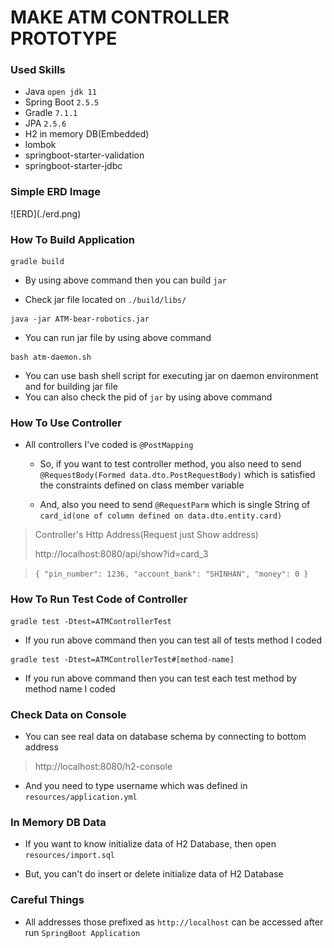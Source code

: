 <H1><b>MAKE ATM CONTROLLER PROTOTYPE</b></H1>

<H3>Used Skills</H3>

- Java `open jdk 11`
- Spring Boot `2.5.5`
- Gradle `7.1.1`
- JPA `2.5.6`
- H2 in memory DB(Embedded)
- lombok
- springboot-starter-validation
- springboot-starter-jdbc

<H3>Simple ERD Image</H3>
![ERD](./erd.png)

<H3>How To Build Application</H3>

<pre><code>gradle build</code></pre>

- By using above command then you can build <code>jar</code>

- Check jar file located on <code>./build/libs/</code>

<pre><code>java -jar ATM-bear-robotics.jar</code></pre>

- You can run jar file by using above command

<pre><code>bash atm-daemon.sh</code></pre>

- You can use bash shell script for executing jar on daemon environment and for building jar file
- You can also check the pid of <code>jar</code> by using above command

<H3>How To Use Controller</H3>

- All controllers I've coded is `@PostMapping`
  
  - So, if you want to test controller method, you also need to send `@RequestBody(Formed data.dto.PostRequestBody)`  which is satisfied the constraints defined on class member variable
  
  - And, also you need to send `@RequestParm` which is single String of `card_id(one of column defined on data.dto.entity.card)`

> Controller's Http Address(Request just Show address)
> 
> 
> http://localhost:8080/api/show?id=card_3

>`{
"pin_number": 1236,
"account_bank": "SHINHAN",
"money": 0
}`

<H3>How To Run Test Code of Controller</H3>

    gradle test -Dtest=ATMControllerTest

- If you run above command then you can test all of tests method I coded

<pre><code>gradle test -Dtest=ATMControllerTest#[method-name]
</code></pre>

- If you run above command then you can test each test method by method name I coded

<H3>Check Data on Console</H3>

- You can see real data on database schema by connecting to bottom address

> http://localhost:8080/h2-console

- And you need to type username which was defined in `resources/application.yml`

<H3>In Memory DB Data</H3>

- If you want to know initialize data of H2 Database, then open `resources/import.sql`

- But, you can't do insert or delete initialize data of H2 Database

<H3>Careful Things</H3>

- All addresses those prefixed as `http://localhost` can be accessed after run `SpringBoot Application`
